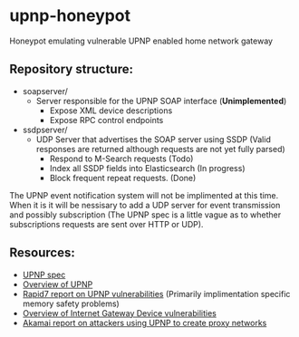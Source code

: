 # upnp-honeypot
Honeypot emulating vulnerable UPNP enabled home network gateway

## Repository structure:
- soapserver/
	- Server responsible for the UPNP SOAP interface (**Unimplemented**)
		- Expose XML device descriptions
		- Expose RPC control endpoints
- ssdpserver/
	- UDP Server that advertises the SOAP server using SSDP (Valid responses are returned although requests are not yet fully parsed)
		- Respond to M-Search requests (Todo)
		- Index all SSDP fields into Elasticsearch (In progress)
		- Block frequent repeat requests. (Done)

The UPNP event notification system will not be implimented at this time.
When it is it will be nessisary to add a UDP server for event transmission and possibly subscription
(The UPNP spec is a little vague as to whether subscriptions requests are sent over HTTP or UDP).

## Resources:
- [UPNP spec](http://upnp.org/specs/arch/UPnP-arch-DeviceArchitecture-v1.1.pdf)
- [Overview of UPNP](http://www.upnp-hacks.org/upnp.html)
- [Rapid7 report on UPNP vulnerabilities](https://information.rapid7.com/rs/411-NAK-970/images/SecurityFlawsUPnP%20(1).pdf) (Primarily implimentation specific memory safety problems)
- [Overview of Internet Gateway Device vulnerabilities](http://www.upnp-hacks.org/igd.html)
- [Akamai report on attackers using UPNP to create proxy networks](https://www.akamai.com/us/en/multimedia/documents/white-paper/upnproxy-blackhat-proxies-via-nat-injections-white-paper.pdf)
